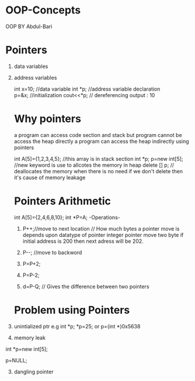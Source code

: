 # OOP-Concepts
OOP BY Abdul-Bari
# Pointers
1. data variables   
2. address variables

   int x=10; //data variable
   int *p;    //address variable    declaration    
   p=&x;    //initialization
   cout<<*p; // dereferencing    output : 10

   # Why pointers
   a program can access code section and stack but program cannot
   be access the heap directly
   a program can access the heap indirectly using pointers

   int A[5]={1,2,3,4,5};  //this array is in stack section
   int *p;
   p=new int[5];  //new keyword is use to allcotes the memory in heap
   delete [] p;  // deallocates the memory when there is no need if we don't delete then it's cause of memory leakage

   # Pointers Arithmetic
    int A[5]={2,4,6,8,10};
   int *P=A;
   -Operations-
   1.    P++;//move to next location
  // How much bytes a pointer move is depends upon datatype of pointer integer pointer move two byte if initial address is 200 then next adress will be 202.

   2. P--; //move to backword
   3. P=P+2;
   4. P=P-2;
   5. d=P-Q; // Gives the difference between two pointers

   # Problem using Pointers

1. unintialized ptr
   e.g
   int *p;
   *p=25;
 or p=(int *)0x5638
2. memory leak

int *p=new int[5];

p=NULL;

  
3. dangling pointer
   
   
